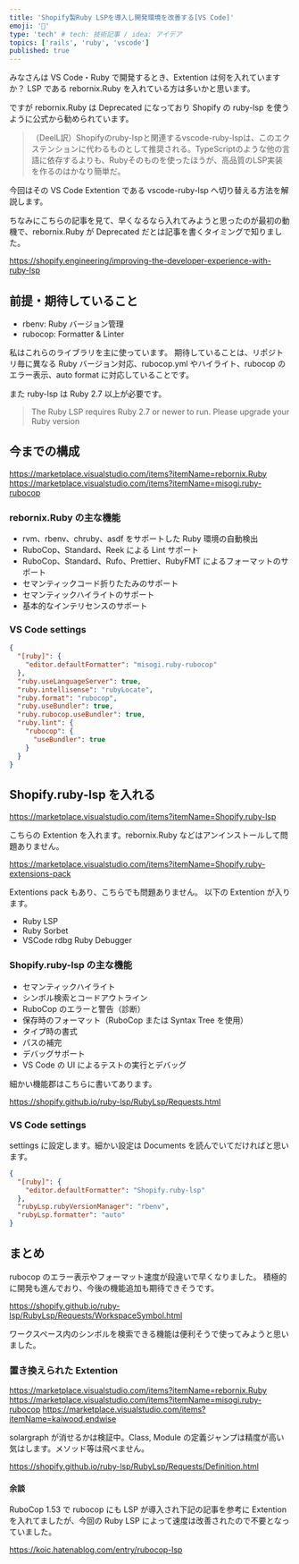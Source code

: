 ```yaml
---
title: 'Shopify製Ruby LSPを導入し開発環境を改善する[VS Code]'
emoji: '💎'
type: 'tech' # tech: 技術記事 / idea: アイデア
topics: ['rails', 'ruby', 'vscode']
published: true
---
```


みなさんは VS Code・Ruby で開発するとき、Extention は何を入れていますか？
LSP である rebornix.Ruby を入れている方は多いかと思います。

ですが rebornix.Ruby は Deprecated になっており Shopify の ruby-lsp を使うように公式から勧められています。

> （DeelL訳）Shopifyのruby-lspと関連するvscode-ruby-lspは、このエクステンションに代わるものとして推奨される。TypeScriptのような他の言語に依存するよりも、Rubyそのものを使ったほうが、高品質のLSP実装を作るのはかなり簡単だ。

今回はその VS Code Extention である vscode-ruby-lsp へ切り替える方法を解説します。

ちなみにこちらの記事を見て、早くなるなら入れてみようと思ったのが最初の動機で、rebornix.Ruby が Deprecated だとは記事を書くタイミングで知りました。

https://shopify.engineering/improving-the-developer-experience-with-ruby-lsp

## 前提・期待していること

- rbenv: Ruby バージョン管理
- rubocop: Formatter & Linter

私はこれらのライブラリを主に使っています。
期待していることは、リポジトリ毎に異なる Ruby バージョン対応、rubocop.yml やハイライト、rubocop のエラー表示、auto format に対応していることです。

また ruby-lsp は Ruby 2.7 以上が必要です。

> The Ruby LSP requires Ruby 2.7 or newer to run. Please upgrade your Ruby version

## 今までの構成

https://marketplace.visualstudio.com/items?itemName=rebornix.Ruby
https://marketplace.visualstudio.com/items?itemName=misogi.ruby-rubocop

### rebornix.Ruby の主な機能

- rvm、rbenv、chruby、asdf をサポートした Ruby 環境の自動検出
- RuboCop、Standard、Reek による Lint サポート
- RuboCop、Standard、Rufo、Prettier、RubyFMT によるフォーマットのサポート
- セマンティックコード折りたたみのサポート
- セマンティックハイライトのサポート
- 基本的なインテリセンスのサポート

### VS Code settings

```json
{
  "[ruby]": {
    "editor.defaultFormatter": "misogi.ruby-rubocop"
  },
  "ruby.useLanguageServer": true,
  "ruby.intellisense": "rubyLocate",
  "ruby.format": "rubocop",
  "ruby.useBundler": true,
  "ruby.rubocop.useBundler": true,
  "ruby.lint": {
    "rubocop": {
      "useBundler": true
    }
  }
}
```

## Shopify.ruby-lsp を入れる

https://marketplace.visualstudio.com/items?itemName=Shopify.ruby-lsp

こちらの Extention を入れます。rebornix.Ruby などはアンインストールして問題ありません。

https://marketplace.visualstudio.com/items?itemName=Shopify.ruby-extensions-pack

Extentions pack もあり、こちらでも問題ありません。
以下の Extention が入ります。

- Ruby LSP
- Ruby Sorbet
- VSCode rdbg Ruby Debugger

### Shopify.ruby-lsp の主な機能

- セマンティックハイライト
- シンボル検索とコードアウトライン
- RuboCop のエラーと警告（診断）
- 保存時のフォーマット（RuboCop または Syntax Tree を使用）
- タイプ時の書式
- パスの補完
- デバッグサポート
- VS Code の UI によるテストの実行とデバッグ

細かい機能郡はこちらに書いてあります。

https://shopify.github.io/ruby-lsp/RubyLsp/Requests.html

### VS Code settings

settings に設定します。細かい設定は Documents を読んでいてだければと思います。

```json
{
  "[ruby]": {
    "editor.defaultFormatter": "Shopify.ruby-lsp"
  },
  "rubyLsp.rubyVersionManager": "rbenv",
  "rubyLsp.formatter": "auto"
}
```

## まとめ

rubocop のエラー表示やフォーマット速度が段違いで早くなりました。
積極的に開発も進んでおり、今後の機能追加も期待できそうです。

https://shopify.github.io/ruby-lsp/RubyLsp/Requests/WorkspaceSymbol.html

ワークスペース内のシンボルを検索できる機能は便利そうで使ってみようと思いました。

### 置き換えられた Extention

https://marketplace.visualstudio.com/items?itemName=rebornix.Ruby
https://marketplace.visualstudio.com/items?itemName=misogi.ruby-rubocop
https://marketplace.visualstudio.com/items?itemName=kaiwood.endwise

solargraph が消せるかは検証中。Class, Module の定義ジャンプは精度が高い気はします。メソッド等は飛べません。

https://shopify.github.io/ruby-lsp/RubyLsp/Requests/Definition.html

#### 余談

RuboCop 1.53 で rubocop にも LSP が導入され下記の記事を参考に Extention を入れてましたが、今回の Ruby LSP によって速度は改善されたので不要となっていました。

https://koic.hatenablog.com/entry/rubocop-lsp
